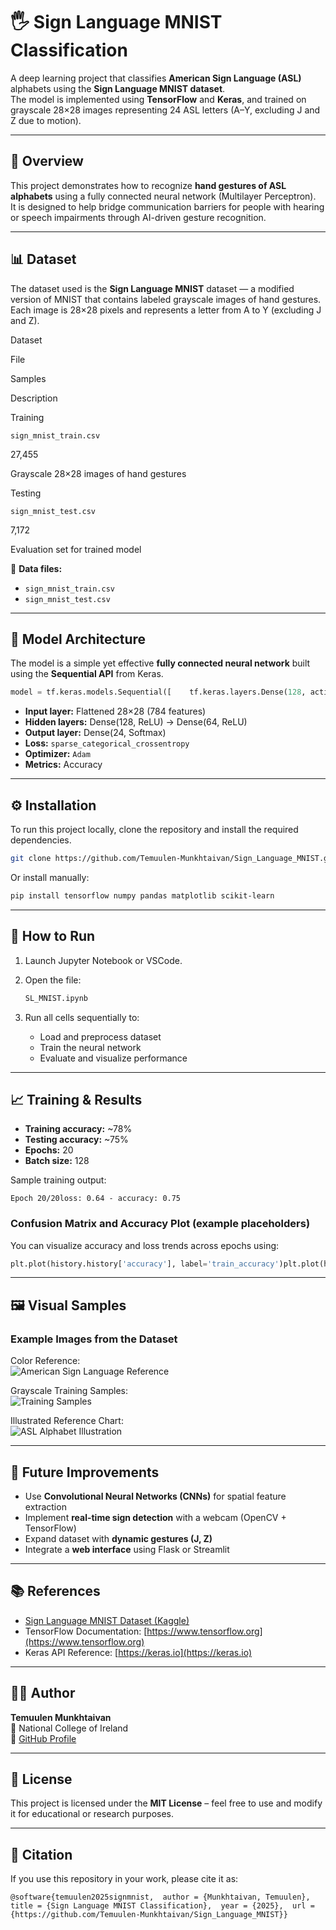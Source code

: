 # 🖐️ Sign Language MNIST Classification

A deep learning project that classifies **American Sign Language (ASL)** alphabets using the **Sign Language MNIST dataset**.  
The model is implemented using **TensorFlow** and **Keras**, and trained on grayscale 28×28 images representing 24 ASL letters (A–Y, excluding J and Z due to motion).

---

## 📘 Overview

This project demonstrates how to recognize **hand gestures of ASL alphabets** using a fully connected neural network (Multilayer Perceptron).  
It is designed to help bridge communication barriers for people with hearing or speech impairments through AI-driven gesture recognition.

---

## 📊 Dataset

The dataset used is the **Sign Language MNIST** dataset — a modified version of MNIST that contains labeled grayscale images of hand gestures.  
Each image is 28×28 pixels and represents a letter from A to Y (excluding J and Z).

Dataset

File

Samples

Description

Training

`sign_mnist_train.csv`

27,455

Grayscale 28×28 images of hand gestures

Testing

`sign_mnist_test.csv`

7,172

Evaluation set for trained model

📁 **Data files:**

-   `sign_mnist_train.csv`
-   `sign_mnist_test.csv`

---

## 🧠 Model Architecture

The model is a simple yet effective **fully connected neural network** built using the **Sequential API** from Keras.

```python
model = tf.keras.models.Sequential([    tf.keras.layers.Dense(128, activation='relu', input_shape=(784,)),    tf.keras.layers.Dense(64, activation='relu'),    tf.keras.layers.Dense(24, activation='softmax')])
```

-   **Input layer:** Flattened 28×28 (784 features)
-   **Hidden layers:** Dense(128, ReLU) → Dense(64, ReLU)
-   **Output layer:** Dense(24, Softmax)
-   **Loss:** `sparse_categorical_crossentropy`
-   **Optimizer:** `Adam`
-   **Metrics:** Accuracy

---

## ⚙️ Installation

To run this project locally, clone the repository and install the required dependencies.

```bash
git clone https://github.com/Temuulen-Munkhtaivan/Sign_Language_MNIST.gitcd Sign_Language_MNISTpip install -r requirements.txt
```

Or install manually:

```bash
pip install tensorflow numpy pandas matplotlib scikit-learn
```

---

## 🚀 How to Run

1.  Launch Jupyter Notebook or VSCode.
    
2.  Open the file:
    
    ```bash
    SL_MNIST.ipynb
    ```
    
3.  Run all cells sequentially to:
    
    -   Load and preprocess dataset
    -   Train the neural network
    -   Evaluate and visualize performance

---

## 📈 Training & Results

-   **Training accuracy:** ~78%
-   **Testing accuracy:** ~75%
-   **Epochs:** 20
-   **Batch size:** 128

Sample training output:

```
Epoch 20/20loss: 0.64 - accuracy: 0.75
```

### Confusion Matrix and Accuracy Plot (example placeholders)

You can visualize accuracy and loss trends across epochs using:

```python
plt.plot(history.history['accuracy'], label='train_accuracy')plt.plot(history.history['val_accuracy'], label='val_accuracy')plt.legend()
```

---

## 🖼️ Visual Samples

### Example Images from the Dataset

Color Reference:  
![American Sign Language Reference](/archive/amer_sign3.PNG)

Grayscale Training Samples:  
![Training Samples](/archive/amer_sign2.png)

Illustrated Reference Chart:  
![ASL Alphabet Illustration](/archive/american_sign_language.png)

---

## 🧩 Future Improvements

-   Use **Convolutional Neural Networks (CNNs)** for spatial feature extraction
-   Implement **real-time sign detection** with a webcam (OpenCV + TensorFlow)
-   Expand dataset with **dynamic gestures (J, Z)**
-   Integrate a **web interface** using Flask or Streamlit

---

## 📚 References

-   [Sign Language MNIST Dataset (Kaggle)](https://www.kaggle.com/datamunge/sign-language-mnist)
-   TensorFlow Documentation: [https://www.tensorflow.org](https://www.tensorflow.org)
-   Keras API Reference: [https://keras.io](https://keras.io)

---

## 👨‍💻 Author

**Temuulen Munkhtaivan**  
📍 National College of Ireland  
🔗 [GitHub Profile](https://github.com/Temuulen-Munkhtaivan/Sign_Language_MNIST)

---

## 🪪 License

This project is licensed under the **MIT License** – feel free to use and modify it for educational or research purposes.

---

## 🧾 Citation

If you use this repository in your work, please cite it as:

```
@software{temuulen2025signmnist,  author = {Munkhtaivan, Temuulen},  title = {Sign Language MNIST Classification},  year = {2025},  url = {https://github.com/Temuulen-Munkhtaivan/Sign_Language_MNIST}}
```